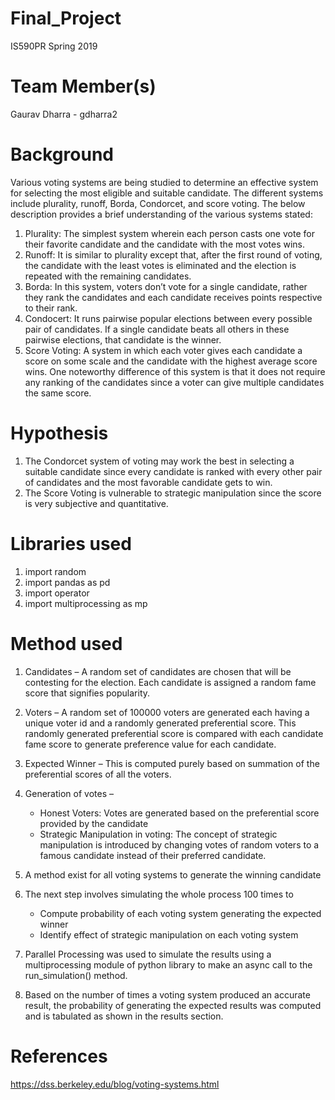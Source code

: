 # Final_Project
IS590PR Spring 2019

# Team Member(s)
Gaurav Dharra - gdharra2

# Background
Various voting systems are being studied to determine an effective system for selecting the most eligible and suitable candidate. The different systems include plurality, runoff, Borda, Condorcet, and score voting. The below description provides a brief understanding of the various systems stated:

1. Plurality: The simplest system wherein each person casts one vote for their favorite candidate and the candidate with the most votes wins.
2. Runoff: It is similar to plurality except that, after the first round of voting, the candidate with the least votes is eliminated and the election is repeated with the remaining candidates.
3. Borda: In this system, voters don’t vote for a single candidate, rather they rank the candidates and each candidate receives points respective to their rank.
4. Condocert: It runs pairwise popular elections between every possible pair of candidates. If a single candidate beats all others in these pairwise elections, that candidate is the winner.
5. Score Voting: A system in which each voter gives each candidate a score on some scale and the candidate with the highest average score wins. One noteworthy difference of this system is that it does not require any ranking of the candidates since a voter can give multiple candidates the same score.

# Hypothesis
1. The Condorcet system of voting may work the best in selecting a suitable candidate since every candidate is ranked with every other pair of candidates and the most favorable candidate gets to win.
2. The Score Voting is vulnerable to strategic manipulation since the score is very subjective and quantitative. 

# Libraries used
1. import random
2. import pandas as pd
3. import operator
4. import multiprocessing as mp

# Method used
1. Candidates – A random set of candidates are chosen that will be contesting for the election. Each candidate is assigned a random fame score that signifies popularity.

2. Voters – A random set of 100000 voters are generated each having a unique voter id and a randomly generated preferential score. This randomly generated preferential score is compared with each candidate fame score to generate preference value for each candidate. 

3. Expected Winner – This is computed purely based on summation of the preferential scores of all the voters.

4. Generation of votes – 
   * Honest Voters: Votes are generated based on the preferential score provided by the candidate
   * Strategic Manipulation in voting: The concept of strategic manipulation is introduced by changing votes of  random voters to a famous candidate instead of their preferred candidate.

5. A method exist for all voting systems to generate the winning candidate

6. The next step involves simulating the whole process 100 times to 
   * Compute probability of each voting system generating the expected winner
   * Identify effect of strategic manipulation on each voting system

7. Parallel Processing was used to simulate the results using a multiprocessing module of python library to make an async call to the run_simulation() method.

8. Based on the number of times a voting system produced an accurate result, the probability of generating the expected results was computed and is tabulated as shown in the results section.


# References
https://dss.berkeley.edu/blog/voting-systems.html
